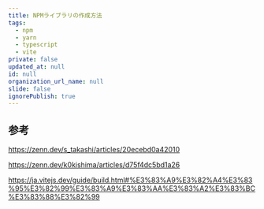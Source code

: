```yaml
---
title: NPMライブラリの作成方法
tags:
  - npm
  - yarn
  - typescript
  - vite
private: false
updated_at: null
id: null
organization_url_name: null
slide: false
ignorePublish: true
---
```


## 参考

https://zenn.dev/s_takashi/articles/20ecebd0a42010

https://zenn.dev/k0kishima/articles/d75f4dc5bd1a26

https://ja.vitejs.dev/guide/build.html#%E3%83%A9%E3%82%A4%E3%83%95%E3%82%99%E3%83%A9%E3%83%AA%E3%83%A2%E3%83%BC%E3%83%88%E3%82%99
